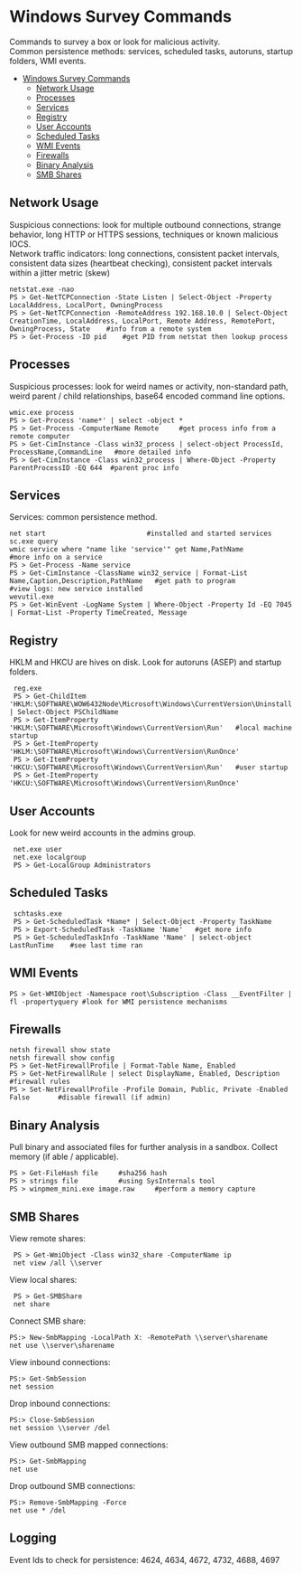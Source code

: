 # Windows Survey Commands   
Commands to survey a box or look for malicious activity.    
Common persistence methods: services, scheduled tasks, autoruns, startup folders, WMI events.   

- [Windows Survey Commands](#windows-survey-commands)
  * [Network Usage](#network-usage)
  * [Processes](#processes)
  * [Services](#services)
  * [Registry](#registry)
  * [User Accounts](#user-accounts)
  * [Scheduled Tasks](#scheduled-tasks)
  * [WMI Events](#wmi-events)
  * [Firewalls](#firewalls)
  * [Binary Analysis](#binary-analysis)
  * [SMB Shares](#smb-shares)
  
## Network Usage    
Suspicious connections: look for multiple outbound connections, strange behavior, long HTTP or HTTPS sessions, techniques or known malicious IOCS.     
Network traffic indicators: long connections, consistent packet intervals, consistent data sizes (heartbeat checking), consistent packet intervals within a jitter metric (skew)       

    netstat.exe -nao
    PS > Get-NetTCPConnection -State Listen | Select-Object -Property LocalAddress, LocalPort, OwningProcess   
    PS > Get-NetTCPConnection -RemoteAddress 192.168.10.0 | Select-Object CreationTime, LocalAddress, LocalPort, Remote Address, RemotePort, OwningProcess, State    #info from a remote system   
    PS > Get-Process -ID pid    #get PID from netstat then lookup process   
    
## Processes    
Suspicious processes: look for weird names or activity, non-standard path, weird parent / child relationships, base64 encoded command line options.         

    wmic.exe process   
    PS > Get-Process 'name*' | select -object *   
    PS > Get-Process -ComputerName Remote     #get process info from a remote computer   
    PS > Get-CimInstance -Class win32_process | select-object ProcessId, ProcessName,CommandLine   #more detailed info 
    PS > Get-CimInstance -Class win32_process | Where-Object -Property ParentProcessID -EQ 644  #parent proc info  
    
## Services 
Services: common persistence method.   

    net start                         #installed and started services 
    sc.exe query 
    wmic service where "name like 'service'" get Name,PathName        #more info on a service 
    PS > Get-Process -Name service  
    PS > Get-CimInstance -ClassName win32_service | Format-List Name,Caption,Description,PathName   #get path to program
    #view logs: new service installed
    wevutil.exe  
    PS > Get-WinEvent -LogName System | Where-Object -Property Id -EQ 7045 | Format-List -Property TimeCreated, Message
 ## Registry   
 HKLM and HKCU are hives on disk. Look for autoruns (ASEP) and startup folders.      
 
     reg.exe  
     PS > Get-ChildItem 'HKLM:\SOFTWARE\WOW6432Node\Microsoft\Windows\CurrentVersion\Uninstall' | Select-Object PSChildName
     PS > Get-ItemProperty 'HKLM:\SOFTWARE\Microsoft\Windows\CurrentVersion\Run'   #local machine startup 
     PS > Get-ItemProperty 'HKLM:\SOFTWARE\Microsoft\Windows\CurrentVersion\RunOnce' 
     PS > Get-ItemProperty 'HKCU:\SOFTWARE\Microsoft\Windows\CurrentVersion\Run'   #user startup
     PS > Get-ItemProperty 'HKCU:\SOFTWARE\Microsoft\Windows\CurrentVersion\RunOnce' 
   
 ## User Accounts 
 Look for new weird accounts in the admins group.    
 
     net.exe user  
     net.exe localgroup 
     PS > Get-LocalGroup Administrators   
     
 ## Scheduled Tasks 
 
     schtasks.exe 
     PS > Get-ScheduledTask *Name* | Select-Object -Property TaskName    
     PS > Export-ScheduledTask -TaskName 'Name'   #get more info 
     PS > Get-ScheduledTaskInfo -TaskName 'Name' | select-object LastRunTime    #see last time ran
## WMI Events  

    PS > Get-WMIObject -Namespace root\Subscription -Class __EventFilter | fl -propertyquery #look for WMI persistence mechanisms     
    
## Firewalls    
 
    netsh firewall show state 
    netsh firewall show config   
    PS > Get-NetFirewallProfile | Format-Table Name, Enabled  
    PS > Get-NetFirewallRule | select DisplayName, Enabled, Description #firewall rules 
    PS > Set-NetFirewallProfile -Profile Domain, Public, Private -Enabled False       #disable firewall (if admin)   
    
## Binary Analysis 
Pull binary and associated files for further analysis in a sandbox. Collect memory (if able / applicable).   

    PS > Get-FileHash file     #sha256 hash  
    PS > strings file          #using SysInternals tool 
    PS > winpmem_mini.exe image.raw     #perform a memory capture 
    
## SMB Shares   
View remote shares:   

     PS > Get-WmiObject -Class win32_share -ComputerName ip         
     net view /all \\server 
View local shares: 

     PS > Get-SMBShare                                                                               
     net share 
Connect SMB share:    

    PS:> New-SmbMapping -LocalPath X: -RemotePath \\server\sharename     
    net use \\server\sharename 
View inbound connections:   

    PS:> Get-SmbSession                                                             
    net session 
Drop inbound connections:   

    PS:> Close-SmbSession                                                               
    net session \\server /del   
View outbound SMB mapped connections: 

    PS:> Get-SmbMapping                                        
    net use 
Drop outbound SMB connections:    

    PS:> Remove-SmbMapping -Force                                     
    net use * /del    
    
 ## Logging 
 Event Ids to check for persistence: 4624, 4634, 4672, 4732, 4688, 4697   
